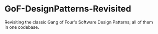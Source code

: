 # GoF-DesignPatterns-Revisited
Revisiting the classic Gang of Four's Software Design Patterns; all of them in one codebase.
